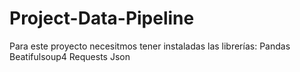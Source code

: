 # Project-Data-Pipeline

Para este proyecto necesitmos tener instaladas las librerías:
  Pandas
  Beatifulsoup4
  Requests
  Json